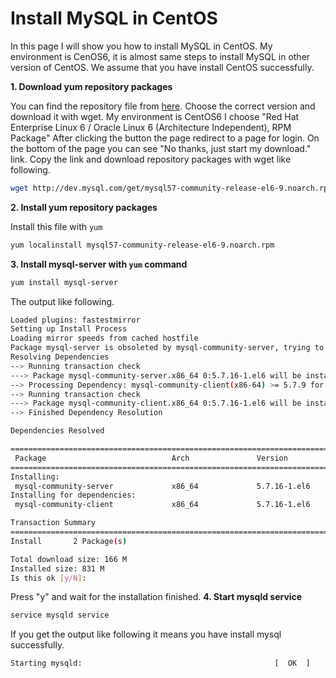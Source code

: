 # Install MySQL in CentOS
In this page I will show you how to install MySQL in CentOS. My environment is CenOS6, it is almost same steps to install
MySQL in other version of CentOS. We assume that you have install CentOS successfully. 

**1. Download yum repository packages**

You can find the repository file from [here](http://dev.mysql.com/downloads/repo/yum/). Choose the correct version
and download it with wget. My environment is CentOS6 I choose "Red Hat Enterprise Linux 6 / Oracle Linux 6 (Architecture Independent), RPM Package"
After clicking the button the page redirect to a page for login. On the bottom of the page you can see "No thanks, just start my download." link.
Copy the link and download repository packages with wget like following.
```bash
wget http://dev.mysql.com/get/mysql57-community-release-el6-9.noarch.rpm
```


**2. Install yum repository packages**

Install this file with `yum`
```bash
yum localinstall mysql57-community-release-el6-9.noarch.rpm 
```

**3. Install mysql-server with `yum` command**

```bash
yum install mysql-server
```
The output like following.
```bash
Loaded plugins: fastestmirror
Setting up Install Process
Loading mirror speeds from cached hostfile
Package mysql-server is obsoleted by mysql-community-server, trying to install mysql-community-server-5.7.16-1.el6.x86_64 instead
Resolving Dependencies
--> Running transaction check
---> Package mysql-community-server.x86_64 0:5.7.16-1.el6 will be installed
--> Processing Dependency: mysql-community-client(x86-64) >= 5.7.9 for package: mysql-community-server-5.7.16-1.el6.x86_64
--> Running transaction check
---> Package mysql-community-client.x86_64 0:5.7.16-1.el6 will be installed
--> Finished Dependency Resolution

Dependencies Resolved

=====================================================================================================================
 Package                            Arch               Version                   Repository                     Size
=====================================================================================================================
Installing:
 mysql-community-server             x86_64             5.7.16-1.el6              mysql57-community             144 M
Installing for dependencies:
 mysql-community-client             x86_64             5.7.16-1.el6              mysql57-community              23 M

Transaction Summary
=====================================================================================================================
Install       2 Package(s)

Total download size: 166 M
Installed size: 831 M
Is this ok [y/N]:
```
Press "y" and wait for the installation finished.
**4. Start mysqld service**

```bash
service mysqld service
```
If you get the output like following it means you have install mysql successfully.
```bash
Starting mysqld:                                           [  OK  ]
```